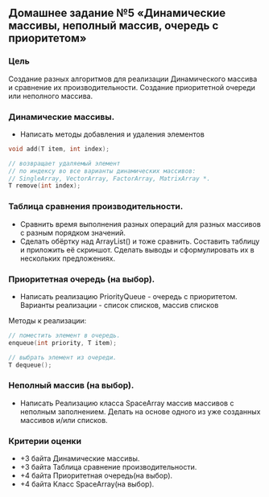 ## Домашнее задание №5 «Динамические массивы, неполный массив, очередь с приоритетом»

### Цель
Создание разных алгоритмов для реализации Динамического массива и сравнение их производительности. Создание приоритетной очереди или неполного массива.

### Динамические массивы.
- Написать методы добавления и удаления элементов
```c++
void add(T item, int index);

// возвращает удаляемый элемент
// по индексу во все варианты динамических массивов:
// SingleArray, VectorArray, FactorArray, MatrixArray *.
T remove(int index);
```
### Таблица сравнения производительности.

- Сравнить время выполнения разных операций для разных массивов с разным порядком значений.
- Сделать обёртку над ArrayList() и тоже сравнить. Составить таблицу и приложить её скриншот. Сделать выводы и сформулировать их в нескольких предложениях.

### Приоритетная очередь (на выбор).

 - Написать реализацию PriorityQueue - очередь с приоритетом.
Варианты реализации - список списков, массив списков

Методы к реализации:
```c++
// поместить элемент в очередь.
enqueue(int priority, T item);

// выбрать элемент из очереди.
T dequeue();
```

### Неполный массив (на выбор).

- Написать Реализацию класса SpaceArray массив массивов с неполным заполнением.
Делать на основе одного из уже созданных массивов и/или списков.

### Критерии оценки

- +3 байта Динамические массивы.
- +3 байта Таблица сравнение производительности.
- +4 байта Приоритетная очередь(на выбор).
- +4 байта Класс SpaceArray(на выбор).


